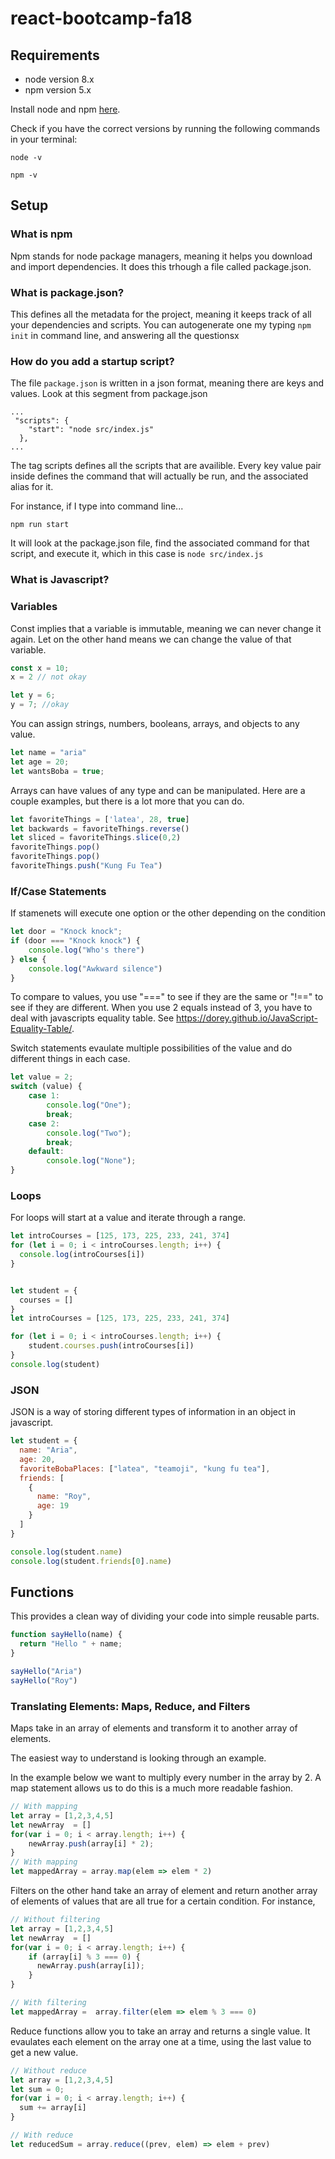# react-bootcamp-fa18

## Requirements
* node version 8.x
* npm version 5.x

Install node and npm [here](https://nodejs.org/en/download/).

Check if you have the correct versions by running the following commands in your terminal:
```
node -v
```
```
npm -v
```

## Setup

### What is npm

Npm stands for node package managers, meaning it helps you download and import dependencies. It does this trhough a file called package.json.

### What is package.json? 

This defines all the metadata for the project, meaning it keeps track of all your dependencies and scripts. You can autogenerate one my typing ```npm init``` in command line, and answering all the questionsx

### How do you add a startup script?
The file ```package.json``` is written in a json format, meaning there are keys and values. Look at this segment from package.json

```
...
 "scripts": {
    "start": "node src/index.js"
  },
...
```
The tag scripts defines all the scripts that are availible. Every key value pair inside defines the command that will actually be run, and the associated alias for it. 

For instance, if I type into command line...
```
npm run start
```
It will look at the package.json file, find the associated command for that script, and execute it, which in this case is ```node src/index.js```

### What is Javascript?

### Variables
Const implies that a variable is immutable, meaning we can never change it again. Let on the other hand means we can change the value of that variable. 

```Javascript
const x = 10; 
x = 2 // not okay

let y = 6;
y = 7; //okay
```
You can assign strings, numbers, booleans, arrays, and objects to any value. 

```Javascript
let name = "aria"
let age = 20;
let wantsBoba = true;
```

Arrays can have values of any type and can be manipulated. Here are a couple examples, but there is a lot more that you can do. 
```Javascript
let favoriteThings = ['latea', 28, true]
let backwards = favoriteThings.reverse()
let sliced = favoriteThings.slice(0,2)
favoriteThings.pop()
favoriteThings.pop()
favoriteThings.push("Kung Fu Tea")
```

### If/Case Statements

If stamenets will execute one option or the other depending on the condition 
```Javascript
let door = "Knock knock";
if (door === "Knock knock") {
    console.log("Who's there")
} else {
    console.log("Awkward silence")
}
```

To compare to values, you use "===" to see if they are the same or "!==" to see if they are different. When you use 2 equals instead of 3, you have to deal with javascripts equality table. See https://dorey.github.io/JavaScript-Equality-Table/. 


Switch statements evaulate multiple possibilities of the value and do different things in each case. 
```Javascript
let value = 2;
switch (value) {
    case 1: 
        console.log("One");
        break;
    case 2: 
        console.log("Two");
        break;
    default: 
        console.log("None");
}

```

### Loops

For loops will start at a value and iterate through a range. 

```Javascript 
let introCourses = [125, 173, 225, 233, 241, 374]
for (let i = 0; i < introCourses.length; i++) { 
  console.log(introCourses[i])
}
```


```Javascript

let student = {
  courses = []
}
let introCourses = [125, 173, 225, 233, 241, 374]

for (let i = 0; i < introCourses.length; i++) { 
    student.courses.push(introCourses[i])
}
console.log(student)
```



### JSON

JSON is a way of storing different types of information in an object in javascript. 

```Javascript
let student = {
  name: "Aria",
  age: 20, 
  favoriteBobaPlaces: ["latea", "teamoji", "kung fu tea"],
  friends: [
    {
      name: "Roy", 
      age: 19
    }
  ]
}

console.log(student.name)
console.log(student.friends[0].name)
```

## Functions

This provides a clean way of dividing your code into simple reusable parts. 

```Javascript
function sayHello(name) {
  return "Hello " + name;
}

sayHello("Aria")
sayHello("Roy")
```

### Translating Elements: Maps, Reduce, and Filters

Maps take in an array of elements and transform it to another array of elements. 

The easiest way to understand is looking through an example. 

In the example below we want to multiply every number in the array by 2. A map statement allows us to do this is a much more readable fashion. 
```Javascript
// With mapping
let array = [1,2,3,4,5]
let newArray  = []
for(var i = 0; i < array.length; i++) {
    newArray.push(array[i] * 2);
}
// With mapping
let mappedArray = array.map(elem => elem * 2)
```

Filters on the other hand take an array of element and return another array of elements of values that are all true for a certain condition. For instance, 

```Javascript
// Without filtering
let array = [1,2,3,4,5]
let newArray  = []
for(var i = 0; i < array.length; i++) {
    if (array[i] % 3 === 0) {
      newArray.push(array[i]);
    }
}

// With filtering
let mappedArray =  array.filter(elem => elem % 3 === 0)
```

Reduce functions allow you to take an array and returns a single value. It evaulates each element on the array one at  a time, using the last value to get a new value. 

```Javascript
// Without reduce
let array = [1,2,3,4,5]
let sum = 0;
for(var i = 0; i < array.length; i++) {
  sum += array[i]
}

// With reduce
let reducedSum = array.reduce((prev, elem) => elem + prev)


```










